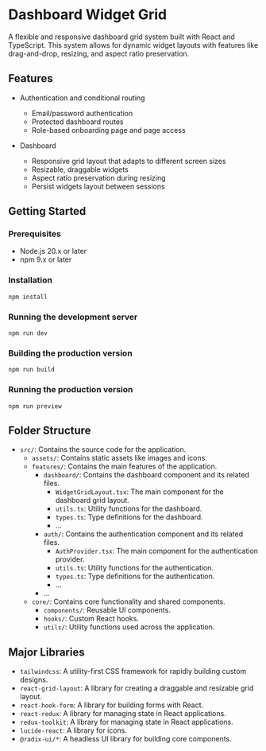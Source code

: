 # Dashboard Widget Grid

A flexible and responsive dashboard grid system built with React and TypeScript. This system allows for dynamic widget layouts with features like drag-and-drop, resizing, and aspect ratio preservation.

## Features

- Authentication and conditional routing

  - Email/password authentication
  - Protected dashboard routes
  - Role-based onboarding page and page access

- Dashboard
  - Responsive grid layout that adapts to different screen sizes
  - Resizable, draggable widgets
  - Aspect ratio preservation during resizing
  - Persist widgets layout between sessions

## Getting Started

### Prerequisites

- Node.js 20.x or later
- npm 9.x or later

### Installation

```
npm install
```

### Running the development server

```
npm run dev
```

### Building the production version

```
npm run build
```

### Running the production version

```
npm run preview
```

## Folder Structure

- `src/`: Contains the source code for the application.
  - `assets/`: Contains static assets like images and icons.
  - `features/`: Contains the main features of the application.
    - `dashboard/`: Contains the dashboard component and its related files.
      - `WidgetGridLayout.tsx`: The main component for the dashboard grid layout.
      - `utils.ts`: Utility functions for the dashboard.
      - `types.ts`: Type definitions for the dashboard.
      - ...
    - `auth/`: Contains the authentication component and its related files.
      - `AuthProvider.tsx`: The main component for the authentication provider.
      - `utils.ts`: Utility functions for the authentication.
      - `types.ts`: Type definitions for the authentication.
      - ...
    - ...
  - `core/`: Contains core functionality and shared components.
    - `components/`: Reusable UI components.
    - `hooks/`: Custom React hooks.
    - `utils/`: Utility functions used across the application.

## Major Libraries

- `tailwindcss`: A utility-first CSS framework for rapidly building custom designs.
- `react-grid-layout`: A library for creating a draggable and resizable grid layout.
- `react-hook-form`: A library for building forms with React.
- `react-redux`: A library for managing state in React applications.
- `redux-toolkit`: A library for managing state in React applications.
- `lucide-react`: A library for icons.
- `@radix-ui/*`: A headless UI library for building core components.
